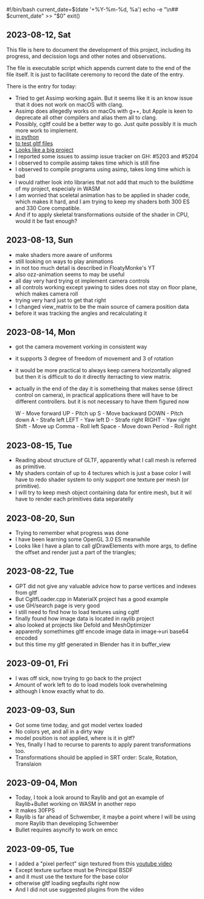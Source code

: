 #!/bin/bash
current_date=$(date '+%Y-%m-%d, %a')
echo -e "\n## $current_date" >> "$0"
exit()

## 2023-08-12, Sat

This file is here to document the development of this project,
including its progress, and decission logs and other notes and
observations.

The file is executable script which appends current date to
the end of the file itself. It is just to facilitate ceremony
to record the date of the entry.

There is the entry for today:

- Tried to get Assimp working again. But it seems like it is an
  know issue that it does not work on macOS with clang.
- Assimp does allegedly works on macOs with g++, but Apple is 
  keen to deprecate all other compilers and alias them all to
  clang.
- Possibly, cgltf could be a better way to go. Just quite possibly
  it is much more work to implement.
- [in python](https://github.com/fury-gl/fury/pull/685/files)
- [to test gltf files](https://sandbox.babylonjs.com/)
- [Looks like a big project](http://guillaumeblanc.github.io/ozz-animation/)
- I reported some issues to assimp issue tracker on GH: #5203 and #5204
- I observed to compile assimp takes time which is still fine
- I observed to compile programs using asimp, takes long time which is bad
- I would rather look into libraries that not add that much to
  the buildtime of my project, especialy in WASM
- I am worried that sceletal animation has to be applied in shader code,
  which makes it hard, and I am trying to keep my shaders both
  300 ES and 330 Core compatible.
- And if to apply skeletal transformations outside of the shader in CPU,
  would it be fast enough?

## 2023-08-13, Sun

- make shaders more aware of uniforms
- still looking on ways to play animations
- in not too much detail is described in FloatyMonke's YT
- also ozz-animation seems to may be useful
- all day very hard trying ot implement camera controls
- all controls working except yawing to sides does not stay
  on floor plane, which makes camera roll
- trying very hard just to get that right
- I changed view_matrix to be the main source of camera position data
- before it was tracking the angles and recalculating it

## 2023-08-14, Mon

- got the camera movement vorking in consistent way
- it supports 3 degree of freedom of movement and 3 of rotation
- it would be more practical to always keep camera horizontally aligned
  but then it is difficult to do it directly iterracting to view matrix.
- actually in the end of the day it is sometheing that makes sense
  (direct control on camera), in practical applications there 
  will have to be different controllers. but it is not necessary
  to have them figured now

    W     - Move forward   UP     - Pitch up
    S     - Move backward  DOWN   - Pitch down
    A     - Strafe left    LEFT   - Yaw left
    D     - Strafe right   RIGHT  - Yaw right
    Shift - Move up        Comma  - Roll left
    Space - Move down      Period - Roll right 

## 2023-08-15, Tue

- Reading about structure of GLTF, apparently what I call mesh
  is referred as primitive.
- My shaders contain of up to 4 tectures which is just a base color
  I will have to redo shader system to only support one texture per
  mesh (or primitive).
- I will try to keep mesh object containing data for entire mesh,
  but it wil have to render each primitives data separatelly

## 2023-08-20, Sun

- Trying to remember what progress was done
- I have been learning some OpenGL 3.0 ES meanwhile
- Looks like I have a plan to	call glDrawElements with more args,
  to define the offset and render just a part of the triangles;

## 2023-08-22, Tue

- GPT did not give any valuable advice how to parse vertices and indexes from gltf
- But CgltfLoader.cpp in MaterialX project has a good example
- use GH/search page is very good
- I still need to find how to load textures using cgltf
- finally found how image data is located in raylib project
- also looked at projects like Defold and MeshOptimizer
- apparently somethimes gltf encode image data in image->uri base64 encoded
- but this time my gltf generated in Blender has it in buffer_view


## 2023-09-01, Fri

- I was off sick, now trying to go back to the project
- Amount of work left to do to load models look overwhelming
- although I know exactly what to do.

## 2023-09-03, Sun

- Got some time today, and got model vertex loaded
- No colors yet, and all in a dirty way
- model position is not applied, where is it in gltf?
- Yes, finally I had to recurse to parents to apply
  parent transformations too.
- Transformations should be applied in SRT order:
  Scale, Rotation, Translaion


## 2023-09-04, Mon

- Today, I took a look around to Raylib and got an example
  of Raylib+Bullet working on WASM in another repo
- It makes 30FPS
- Raylib is far ahead of Schwember, it maybe a point where
  I will be using more Raylib than developing Schwember
- Bullet requires asyncify to work on emcc


## 2023-09-05, Tue

- I added a "pixel perfect" sign textured from this
  [youtube video](https://www.youtube.com/watch?v=RQVAUaSUP-k)
- Except texture surface must be Principal BSDF
- and it must use the texture for the base color
- otherwise gltf loading segfaults right now
- And I did not use suggested plugins from the video
